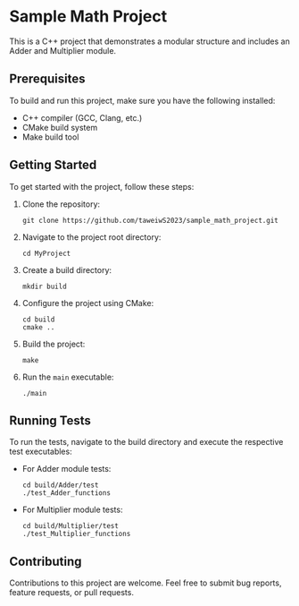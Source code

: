 

# Sample Math Project

This is a C++ project that demonstrates a modular structure and includes an Adder and Multiplier module.

## Prerequisites

To build and run this project, make sure you have the following installed:

- C++ compiler (GCC, Clang, etc.)
- CMake build system
- Make build tool

## Getting Started

To get started with the project, follow these steps:

1. Clone the repository:

   ```shell
   git clone https://github.com/taweiwS2023/sample_math_project.git
   ```

2. Navigate to the project root directory:

   ```shell
   cd MyProject
   ```

3. Create a build directory:

   ```shell
   mkdir build
   ```

4. Configure the project using CMake:

   ```shell
   cd build
   cmake ..
   ```

5. Build the project:

   ```shell
   make
   ```

6. Run the `main` executable:

   ```shell
   ./main
   ```

## Running Tests

To run the tests, navigate to the build directory and execute the respective test executables:

- For Adder module tests:

  ```shell
  cd build/Adder/test
  ./test_Adder_functions
  ```

- For Multiplier module tests:

  ```shell
  cd build/Multiplier/test
  ./test_Multiplier_functions
  ```

## Contributing

Contributions to this project are welcome. Feel free to submit bug reports, feature requests, or pull requests.

<!-- ## License

This project is licensed under the [MIT License](LICENSE). -->
